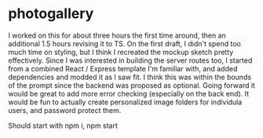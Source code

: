 # photogallery

I worked on this for about three hours the first time around, then an additional 1.5 hours revising it to TS.
On the first draft, I didn't spend too much time on styling, but I think I recreated the mockup sketch pretty effectively.
Since I was interested in building the server routes too, I started from a combined React / Express template I'm familiar with, and added dependencies and modded it as I saw fit. 
I think this was within the bounds of the prompt since the backend was proposed as optional.
Going forward it would be great to add more error checking (especially on the back end). It would be fun to actually create personalized image folders for 
individula users, and password protect them.

Should start with npm i, npm start

